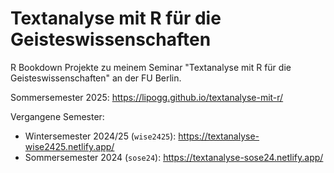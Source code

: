 # Textanalyse mit R für die Geisteswissenschaften

R Bookdown Projekte zu meinem Seminar "Textanalyse mit R für die Geisteswissenschaften" an der FU Berlin. 

Sommersemester 2025: https://lipogg.github.io/textanalyse-mit-r/

Vergangene Semester: 
- Wintersemester 2024/25 (`wise2425`): https://textanalyse-wise2425.netlify.app/
- Sommersemester 2024 (`sose24`): https://textanalyse-sose24.netlify.app/